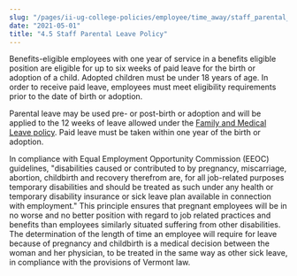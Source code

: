 ```yaml
---
slug: "/pages/ii-ug-college-policies/employee/time_away/staff_parental_leave"
date: "2021-05-01"
title: "4.5 Staff Parental Leave Policy"
---
```


Benefits-eligible employees with one year of service in a benefits eligible position are eligible for up to six weeks of paid leave for the birth or adoption of a child. Adopted children must be under 18 years of age. In order to receive paid leave, employees must meet eligibility requirements prior to the date of birth or adoption.

Parental leave may be used pre- or post-birth or adoption and will be applied to the 12 weeks of leave allowed under the [Family and Medical Leave policy](http://www.middlebury.edu/pages/employee/time_away/family_medical_leave). Paid leave must be taken within one year of the birth or adoption.

In compliance with Equal Employment Opportunity Commission (EEOC) guidelines, "disabilities caused or contributed to by pregnancy, miscarriage, abortion, childbirth and recovery therefrom are, for all job-related purposes temporary disabilities and should be treated as such under any health or temporary disability insurance or sick leave plan available in connection with employment." This principle ensures that pregnant employees will be in no worse and no better position with regard to job related practices and benefits than employees similarly situated suffering from other disabilities. The determination of the length of time an employee will require for leave because of pregnancy and childbirth is a medical decision between the woman and her physician, to be treated in the same way as other sick leave, in compliance with the provisions of Vermont law.
